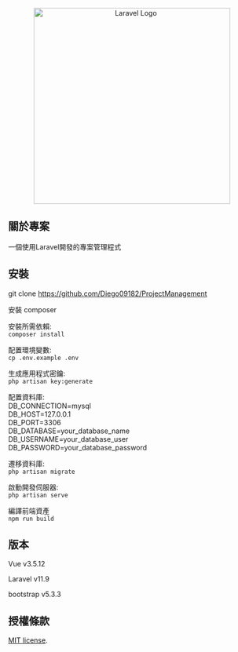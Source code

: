 <p align="center"><a href="https://laravel.com" target="_blank"><img src="https://raw.githubusercontent.com/laravel/art/master/logo-lockup/5%20SVG/2%20CMYK/1%20Full%20Color/laravel-logolockup-cmyk-red.svg" width="400" alt="Laravel Logo"></a></p>

## 關於專案

一個使用Laravel開發的專案管理程式

## 安裝

git clone https://github.com/Diego09182/ProjectManagement

安裝 composer

安裝所需依賴:  
`composer install`

配置環境變數:  
`cp .env.example .env`

生成應用程式密鑰:  
`php artisan key:generate`

配置資料庫:  
DB_CONNECTION=mysql  
DB_HOST=127.0.0.1  
DB_PORT=3306  
DB_DATABASE=your_database_name  
DB_USERNAME=your_database_user  
DB_PASSWORD=your_database_password  

遷移資料庫:  
`php artisan migrate`

啟動開發伺服器:  
`php artisan serve`

編譯前端資產  
`npm run build`

## 版本

Vue         v3.5.12

Laravel     v11.9

bootstrap   v5.3.3

## 授權條款

[MIT license](https://opensource.org/licenses/MIT).
